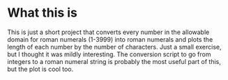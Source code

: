 # What this is

This is just a short project that converts every number in the allowable domain for roman numerals (1-3999) into roman numerals and plots the length of each number by the number of characters. Just a small exercise, but I thought it was mildly interesting. The conversion script to go from integers to a roman numeral string is probably the most useful part of this, but the plot is cool too.
